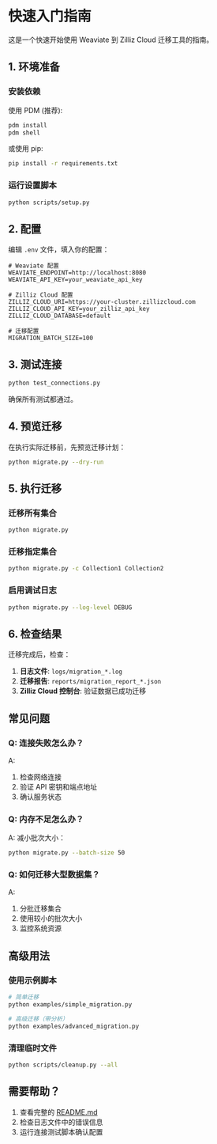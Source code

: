 # 快速入门指南

这是一个快速开始使用 Weaviate 到 Zilliz Cloud 迁移工具的指南。

## 1. 环境准备

### 安装依赖

使用 PDM (推荐):
```bash
pdm install
pdm shell
```

或使用 pip:
```bash
pip install -r requirements.txt
```

### 运行设置脚本
```bash
python scripts/setup.py
```

## 2. 配置

编辑 `.env` 文件，填入你的配置：

```env
# Weaviate 配置
WEAVIATE_ENDPOINT=http://localhost:8080
WEAVIATE_API_KEY=your_weaviate_api_key

# Zilliz Cloud 配置  
ZILLIZ_CLOUD_URI=https://your-cluster.zillizcloud.com
ZILLIZ_CLOUD_API_KEY=your_zilliz_api_key
ZILLIZ_CLOUD_DATABASE=default

# 迁移配置
MIGRATION_BATCH_SIZE=100
```

## 3. 测试连接

```bash
python test_connections.py
```

确保所有测试都通过。

## 4. 预览迁移

在执行实际迁移前，先预览迁移计划：

```bash
python migrate.py --dry-run
```

## 5. 执行迁移

### 迁移所有集合
```bash
python migrate.py
```

### 迁移指定集合
```bash
python migrate.py -c Collection1 Collection2
```

### 启用调试日志
```bash
python migrate.py --log-level DEBUG
```

## 6. 检查结果

迁移完成后，检查：

1. **日志文件**: `logs/migration_*.log`
2. **迁移报告**: `reports/migration_report_*.json`
3. **Zilliz Cloud 控制台**: 验证数据已成功迁移

## 常见问题

### Q: 连接失败怎么办？
A: 
1. 检查网络连接
2. 验证 API 密钥和端点地址
3. 确认服务状态

### Q: 内存不足怎么办？
A: 减小批次大小：
```bash
python migrate.py --batch-size 50
```

### Q: 如何迁移大型数据集？
A: 
1. 分批迁移集合
2. 使用较小的批次大小
3. 监控系统资源

## 高级用法

### 使用示例脚本
```bash
# 简单迁移
python examples/simple_migration.py

# 高级迁移（带分析）
python examples/advanced_migration.py
```

### 清理临时文件
```bash
python scripts/cleanup.py --all
```

## 需要帮助？

1. 查看完整的 [README.md](README.md)
2. 检查日志文件中的错误信息
3. 运行连接测试脚本确认配置